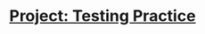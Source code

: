 # [Project: Testing Practice](https://www.theodinproject.com/lessons/node-path-javascript-testing-practice)
